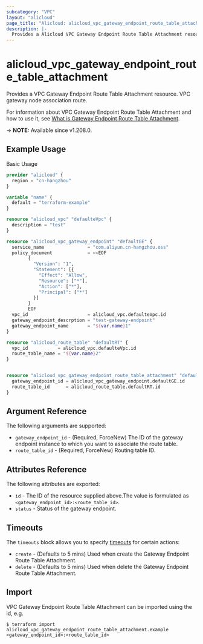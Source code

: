 ```yaml
---
subcategory: "VPC"
layout: "alicloud"
page_title: "Alicloud: alicloud_vpc_gateway_endpoint_route_table_attachment"
description: |-
  Provides a Alicloud VPC Gateway Endpoint Route Table Attachment resource.
---
```


# alicloud_vpc_gateway_endpoint_route_table_attachment

Provides a VPC Gateway Endpoint Route Table Attachment resource. VPC gateway node association route.

For information about VPC Gateway Endpoint Route Table Attachment and how to use it, see [What is Gateway Endpoint Route Table Attachment](https://www.alibabacloud.com/help/en/virtual-private-cloud/latest/311148).

-> **NOTE:** Available since v1.208.0.

## Example Usage

Basic Usage

```terraform
provider "alicloud" {
  region = "cn-hangzhou"
}

variable "name" {
  default = "terraform-example"
}

resource "alicloud_vpc" "defaulteVpc" {
  description = "test"
}

resource "alicloud_vpc_gateway_endpoint" "defaultGE" {
  service_name                = "com.aliyun.cn-hangzhou.oss"
  policy_document             = <<EOF
        {
          "Version": "1",
          "Statement": [{
            "Effect": "Allow",
            "Resource": ["*"],
            "Action": ["*"],
            "Principal": ["*"]
          }]
        }
        EOF
  vpc_id                      = alicloud_vpc.defaulteVpc.id
  gateway_endpoint_descrption = "test-gateway-endpoint"
  gateway_endpoint_name       = "${var.name}1"
}

resource "alicloud_route_table" "defaultRT" {
  vpc_id           = alicloud_vpc.defaulteVpc.id
  route_table_name = "${var.name}2"
}


resource "alicloud_vpc_gateway_endpoint_route_table_attachment" "default" {
  gateway_endpoint_id = alicloud_vpc_gateway_endpoint.defaultGE.id
  route_table_id      = alicloud_route_table.defaultRT.id
}
```

## Argument Reference

The following arguments are supported:
* `gateway_endpoint_id` - (Required, ForceNew) The ID of the gateway endpoint instance to which you want to associate the route table.
* `route_table_id` - (Required, ForceNew) Routing table ID.

## Attributes Reference

The following attributes are exported:
* `id` - The ID of the resource supplied above.The value is formulated as `<gateway_endpoint_id>:<route_table_id>`.
* `status` - Status of the gateway endpoint.

## Timeouts

The `timeouts` block allows you to specify [timeouts](https://www.terraform.io/docs/configuration-0-11/resources.html#timeouts) for certain actions:
* `create` - (Defaults to 5 mins) Used when create the Gateway Endpoint Route Table Attachment.
* `delete` - (Defaults to 5 mins) Used when delete the Gateway Endpoint Route Table Attachment.

## Import

VPC Gateway Endpoint Route Table Attachment can be imported using the id, e.g.

```shell
$ terraform import alicloud_vpc_gateway_endpoint_route_table_attachment.example <gateway_endpoint_id>:<route_table_id>
```